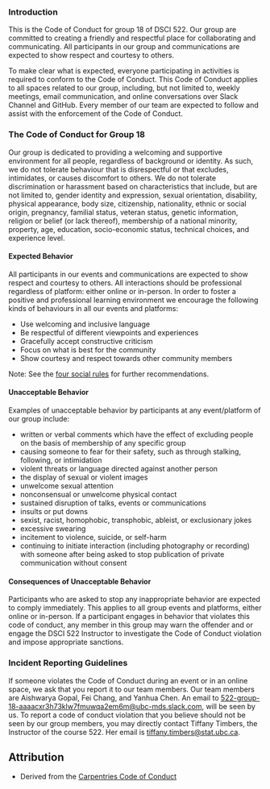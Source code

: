 ### Introduction
This is the Code of Conduct for group 18 of DSCI 522. Our group are committed to creating a friendly and respectful place for collaborating and communicating. 
All participants in our group and communications are expected to show respect and courtesy to others.

To make clear what is expected, everyone participating in activities is required to conform to the Code of Conduct. 
This Code of Conduct applies to all spaces related to our group, including, but not limited to, weekly meetings, email communication, and online conversations over Slack Channel and GitHub. Every member of our team are expected to follow and assist with the enforcement of the Code of Conduct.

### The Code of Conduct for Group 18
Our group is dedicated to providing a welcoming and supportive environment for all people, regardless of background or identity. As such, we do not tolerate behaviour that is disrespectful or that excludes, intimidates, or causes discomfort to others. We do not tolerate discrimination or harassment based on characteristics that include, but are not limited to, gender identity and expression, sexual orientation, disability, physical appearance, body size, citizenship, nationality, ethnic or social origin, pregnancy, familial status, veteran status, genetic information, religion or belief (or lack thereof), membership of a national minority, property, age, education, socio-economic status, technical choices, and experience level.

#### Expected Behavior

All participants in our events and communications are expected to show respect and courtesy to others. All interactions should be professional regardless of platform: either online or in-person. In order to foster a positive and professional learning environment we encourage the following kinds of behaviours in all our events and platforms:

- Use welcoming and inclusive language
- Be respectful of different viewpoints and experiences
- Gracefully accept constructive criticism
- Focus on what is best for the community
- Show courtesy and respect towards other community members

Note: See the [four social rules](https://www.recurse.com/manual#sub-sec-social-rules) for further recommendations.

#### Unacceptable Behavior

Examples of unacceptable behavior by participants at any event/platform of our group include:

- written or verbal comments which have the effect of excluding people on the basis of membership of any specific group
- causing someone to fear for their safety, such as through stalking, following, or intimidation
- violent threats or language directed against another person
- the display of sexual or violent images
- unwelcome sexual attention
- nonconsensual or unwelcome physical contact
- sustained disruption of talks, events or communications
- insults or put downs
- sexist, racist, homophobic, transphobic, ableist, or exclusionary jokes
- excessive swearing
- incitement to violence, suicide, or self-harm
- continuing to initiate interaction (including photography or recording) with someone after being asked to stop
publication of private communication without consent

#### Consequences of Unacceptable Behavior

Participants who are asked to stop any inappropriate behavior are expected to comply immediately. This applies to all group events and platforms, either online or in-person. If a participant engages in behavior that violates this code of conduct, any member in this group may warn the offender and or engage the DSCI 522 Instructor to investigate the Code of Conduct violation and impose appropriate sanctions.

### Incident Reporting Guidelines

If someone violates the Code of Conduct during an event or in an online space, we ask that you report it to our team members. Our team members are Aishwarya Gopal, Fei Chang, and Yanhua Chen. An email to 522-group-18-aaaacxr3h73klw7fmuwqa2em6m@ubc-mds.slack.com, will be seen by us. To report a code of conduct violation that you believe should not be seen by our group members, you may directly contact Tiffany Timbers, the Instructor of the course 522. Her email is tiffany.timbers@stat.ubc.ca.

## Attribution 
- Derived from the [Carpentries Code of Conduct](https://docs.carpentries.org/topic_folders/policies/code-of-conduct.html)
